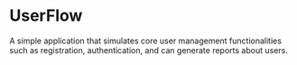 # UserFlow
A simple application that simulates core user management functionalities such as registration, authentication, and can generate reports about users.
